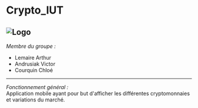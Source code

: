 # Crypto_IUT

![Logo](https://cryptofr.com/assets/uploads/profile/8580-profileavatar.png)
 ---------------------------
*Membre du groupe :*
  - Lemaire Arthur
  - Andrusiak Victor
  - Courquin Chloé
 ---------------------------
 *Fonctionnement général :*  
Application mobile ayant pour but d'afficher les différentes cryptomonnaies et variations du marché.

